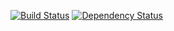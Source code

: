[![Build Status](https://travis-ci.org/fetus-hina/docomo-dialogue.svg?branch=master)](https://travis-ci.org/fetus-hina/docomo-dialogue) [![Dependency Status](https://www.versioneye.com/user/projects/54d3265a3ca0840b19000153/badge.svg?style=flat)](https://www.versioneye.com/user/projects/54d3265a3ca0840b19000153#tab-settings/badge.svg)
